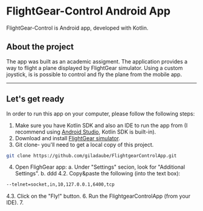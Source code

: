 # FlightGear-Control Android App
FlightGear-Control is Android app, developed with Kotlin.

## About the project
The app was built as an academic assigment. The application provides a way to flight a plane displayed by FlightGear simulator.
Using a custom joystick, is is possible to control and fly the plane from the mobile app.
***

## Let's get ready
In order to run this app on your computer, please follow the following steps:
1. Make sure you have Kotlin SDK and also an IDE to run the app from (I recommend using [Android Studio](https://developer.android.com/studio), Kotlin SDK is built-in).
2. Download and install [FlightGear simulator](https://www.flightgear.org/download/).
3. Git clone- you'll need to get a local copy of this project.
```bash
git clone https://github.com/giladaube/FlightgearControlApp.git
```
4. Open FlighGear app:
a. Under "Settings" secion, look for "Additional Settings".
b. ddd
  4.2. Copy&paste the following (into the text box):
  ```bash
  --telnet=socket,in,10,127.0.0.1,6400,tcp
  ```
  4.3. Click on the "Fly!" button.
6. Run the FlightgearControlApp (from your IDE).
7. 
